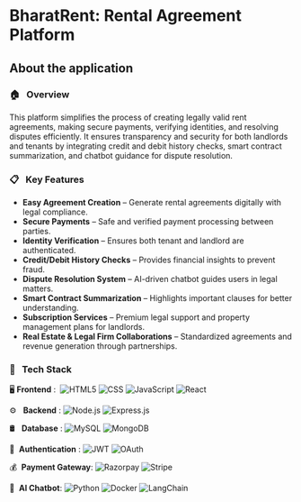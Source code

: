 <h1>BharatRent: Rental Agreement Platform</h1>

<h2>About the application</h2>


### 🏠 &nbsp; Overview
This platform simplifies the process of creating legally valid rent agreements, making secure payments, verifying identities, and resolving disputes efficiently. It ensures transparency and security for both landlords and tenants by integrating credit and debit history checks, smart contract summarization, and chatbot guidance for dispute resolution.

### 📋 &nbsp; Key Features

- **Easy Agreement Creation** – Generate rental agreements digitally with legal compliance. <br>
- **Secure Payments** – Safe and verified payment processing between parties. <br>
- **Identity Verification** – Ensures both tenant and landlord are authenticated. <br>
- **Credit/Debit History Checks** – Provides financial insights to prevent fraud. <br>
- **Dispute Resolution System** – AI-driven chatbot guides users in legal matters. <br>
- **Smart Contract Summarization** – Highlights important clauses for better understanding. <br>
- **Subscription Services** – Premium legal support and property management plans for landlords. <br>
- **Real Estate & Legal Firm Collaborations** – Standardized agreements and revenue generation through partnerships.<br>


### 🔧 &nbsp; Tech Stack

🖥&nbsp;**Frontend** : 
  ![HTML5](https://img.shields.io/badge/-HTML5-333333?style=flat&logo=HTML5)
  ![CSS](https://img.shields.io/badge/-CSS-333333?style=flat&logo=CSS3&logoColor=1572B6)
  ![JavaScript](https://img.shields.io/badge/-JavaScript-333333?style=flat&logo=javascript)
  ![React](https://img.shields.io/badge/-React-333333?style=flat&logo=react)
  
⚙️ &nbsp; **Backend** :
![Node.js](https://img.shields.io/badge/-Node.js-333333?style=flat&logo=node.js)
![Express.js](https://img.shields.io/badge/-Express.js-333333?style=flat&logo=express)


🛢 &nbsp; **Database** : 
![MySQL](https://img.shields.io/badge/-MySQL-333333?style=flat&logo=mysql)
![MongoDB](https://img.shields.io/badge/-MongoDB-333333?style=flat&logo=mongodb)
  
🔐 &nbsp;**Authentication** : 
![JWT](https://img.shields.io/badge/JWT-333333?style=flat&logo=jsonwebtokens)
![OAuth](https://img.shields.io/badge/OAuth-333333?style=flat&logo=oauth)


💰 &nbsp;**Payment Gateway**:
![Razorpay](https://img.shields.io/badge/Razorpay-333333?style=flat&logo=razorpay)
![Stripe](https://img.shields.io/badge/Stripe-333333?style=flat&logo=stripe)


🤖 &nbsp;**AI Chatbot**: 
 ![Python](https://img.shields.io/badge/-Python-333333?style=flat&logo=python)
 ![Docker](https://img.shields.io/badge/-Docker-333333?style=flat&logo=docker)
 ![LangChain](https://img.shields.io/badge/LangChain-333333?style=flat&logo=LangChain)
